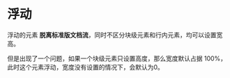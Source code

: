 # 浮动

浮动的元素 **脱离标准版文档流**，同时不区分块级元素和行内元素，均可以设置宽高。

但是出现了一个问题，如果一个块级元素只设置高度，那么宽度默认占据 100%，此时这个元素浮动，宽度没有设置的情况下，会默认为0。